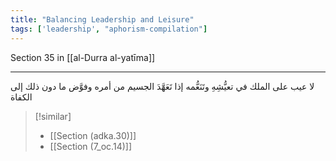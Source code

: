 ```yaml
---
title: "Balancing Leadership and Leisure"
tags: ['leadership', "aphorism-compilation"]
---
```


 Section 35 in [[al-Durra al-yatīma]]

---
لا عيب على الملك في تعيُّشِهِ وتَنَعُّمه إذا تَعَهَّدَ الجسيم من أمره وفوَّض ما دون ذلك إلى الكفاة

> [!similar]
> - [[Section (adka.30)]]
> - [[Section (7_oc.14)]]
